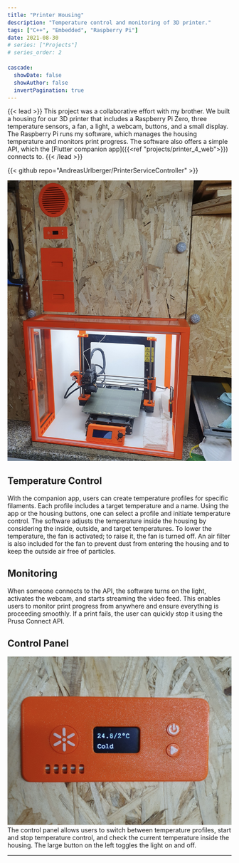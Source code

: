 ```yaml
---
title: "Printer Housing"
description: "Temperature control and monitoring of 3D printer."
tags: ["C++", "Embedded", "Raspberry Pi"]
date: 2021-08-30
# series: ["Projects"]
# series_order: 2

cascade:
  showDate: false
  showAuthor: false
  invertPagination: true
---
```


{{< lead >}}
This project was a collaborative effort with my brother. We built a housing for our 3D printer that includes a Raspberry Pi Zero, three temperature sensors, a fan, a light, a webcam, buttons, and a small display. The Raspberry Pi runs my software, which manages the housing temperature and monitors print progress. The software also offers a simple API, which the [Flutter companion app]({{<ref "projects/printer_4_web">}}) connects to.
{{< /lead >}}

<div class="backdrop-blur">
  {{< github repo="AndreasUrlberger/PrinterServiceController" >}}
</div>

![Printer Housing](printer_housing.jpg)
<!-- ![Printer Housing](printer_housing_2.jpg) -->

## Temperature Control
With the companion app, users can create temperature profiles for specific filaments. Each profile includes a target temperature and a name. Using the app or the housing buttons, one can select a profile and initiate temperature control. The software adjusts the temperature inside the housing by considering the inside, outside, and target temperatures. To lower the temperature, the fan is activated; to raise it, the fan is turned off. An air filter is also included for the fan to prevent dust from entering the housing and to keep the outside air free of particles.

## Monitoring
When someone connects to the API, the software turns on the light, activates the webcam, and starts streaming the video feed. This enables users to monitor print progress from anywhere and ensure everything is proceeding smoothly. If a print fails, the user can quickly stop it using the Prusa Connect API.

## Control Panel

![Control Panel of Printer Housing](printer_display.jpg)
The control panel allows users to switch between temperature profiles, start and stop temperature control, and check the current temperature inside the housing. The large button on the left toggles the light on and off.

---
